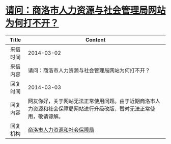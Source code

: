 # [请问：商洛市人力资源与社会管理局网站为何打不开？](http://www.shangluo.gov.cn/zmhd/ldxxxx.jsp?urltype=leadermail.LeaderMailContentUrl&wbtreeid=1112&leadermailid=2310)

| Title |                          Content                           |
|:-----:|------------------------------------------------------------|
| 来信时间  | 2014-03-02                                                 |
| 来信内容  | 请问：商洛市人力资源与社会管理局网站为何打不开？                                   |
| 回复时间  | 2014-03-03                                                 |
| 回复内容  | 网友你好，关于网站无法正常使用问题。由于近期商洛市人力资源和社会保障局网站进行升级改版，暂时无法正常使用，敬请谅解。 |
| 回复机构  | [商洛市人力资源和社会保障局](../../category/agencies/商洛市人力资源和社会保障局.md)  |
